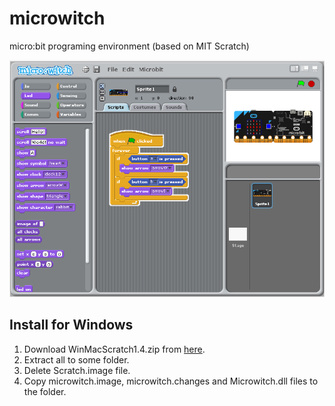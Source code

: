 # microwitch
micro:bit programing environment (based on MIT Scratch)

![screenshot1](https://raw.githubusercontent.com/EiichiroIto/microwitch/master/src/images/screenshot1.png)

## Install for Windows
1. Download WinMacScratch1.4.zip from [here](https://scratch.mit.edu/scratch_1.4/).
1. Extract all to some folder.
1. Delete Scratch.image file.
1. Copy microwitch.image, microwitch.changes and Microwitch.dll files to the folder.
